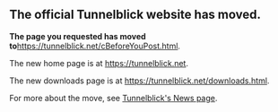 ## The official Tunnelblick website has moved. ##

**The page you requested has moved to**<a href='https://tunnelblick.net/cBeforeYouPost.html'><a href='https://tunnelblick.net/cBeforeYouPost.html'>https://tunnelblick.net/cBeforeYouPost.html</a></a>.

The new home page is at <a href='https://tunnelblick.net'><a href='https://tunnelblick.net'>https://tunnelblick.net</a></a>.

The new downloads page is at <a href='https://tunnelblick.net/downloads.html'><a href='https://tunnelblick.net/downloads.html'>https://tunnelblick.net/downloads.html</a></a>.

For more about the move, see <a href='https://tunnelblick.net/cNews.html#2015-07-23'>Tunnelblick's News page</a>.

